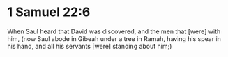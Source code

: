 # 1 Samuel 22:6

When Saul heard that David was discovered, and the men that [were] with him, (now Saul abode in Gibeah under a tree in Ramah, having his spear in his hand, and all his servants [were] standing about him;)